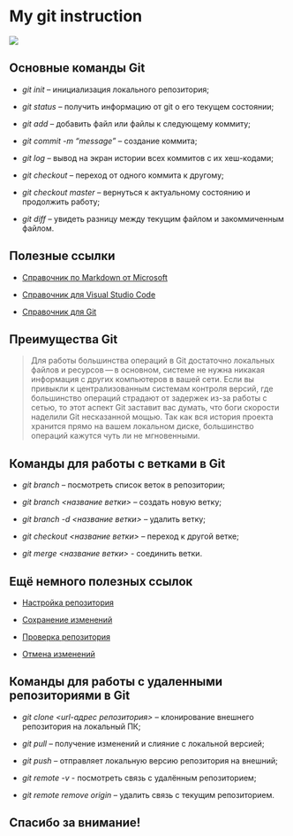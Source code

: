 # **My git instruction**

<image src="https://www.freecoursesonline.me/wp-content/uploads/2019/12/Visual-Studio-300x300.jpg">

## Основные команды Git ##

* *git init* – инициализация локального репозитория;

* *git status* – получить информацию от git о его текущем состоянии;

* *git add* – добавить файл или файлы к следующему коммиту;

* *git commit -m “message”* – создание коммита;

* *git log* – вывод на экран истории всех коммитов с их хеш-кодами;

* *git checkout* – переход от одного коммита к другому;

* *git checkout master* – вернуться к актуальному состоянию и продолжить работу;

* *git diff* – увидеть разницу между текущим файлом и закоммиченным файлом.

## Полезные ссылки ##

* [Справочник по Markdown от Microsoft](https://docs.microsoft.com/ru-ru/contribute/markdown-reference "click on the link")

* [Справочник для Visual Studio Code](https://code.visualstudio.com/docs "click on the link")

* [Справочник для Git](https://git-scm.com/docs/user-manual "click on the link")

## Преимущества Git ##

> Для работы большинства операций в Git достаточно локальных файлов и ресурсов — в основном, системе не нужна никакая информация с других компьютеров в вашей сети. Если вы привыкли к централизованным системам контроля версий, где большинство операций страдают от задержек из-за работы с сетью, то этот аспект Git заставит вас думать, что боги скорости наделили Git несказанной мощью. Так как вся история проекта хранится прямо на вашем локальном диске, большинство операций кажутся чуть ли не мгновенными.

## Команды для работы с ветками в Git ##

* *git branch* – посмотреть список веток в репозитории;

* *git branch <название ветки>* – создать новую ветку;

* *git branch -d <название ветки>* – удалить ветку;

* *git checkout <название ветки>* – переход к другой ветке;

* *git merge <название ветки>* - соединить ветки.

## Ещё немного полезных ссылок ##

* [Настройка репозитория](https://www.atlassian.com/ru/git/tutorials/setting-up-a-repository "click on the link")

* [Сохранение изменений](https://www.atlassian.com/ru/git/tutorials/saving-changes "click on the link")

* [Проверка репозитория](https://www.atlassian.com/ru/git/tutorials/inspecting-a-repository "click on the link")

* [Отмена изменений](https://www.atlassian.com/ru/git/tutorials/undoing-changes "click on the link")

## Команды для работы с удаленными репозиториями в Git ##

* *git clone <url-адрес репозитория>* – клонирование внешнего репозитория на  локальный ПК;

* *git pull* – получение изменений и слияние с локальной версией;

* *git push* – отправляет локальную версию репозитория на внешний;

* *git remote -v* - посмотреть связь с удалённым репозиторием;

* *git remote remove origin* – удалить связь с текущим репозиторием.

## Спасибо за внимание! ##
